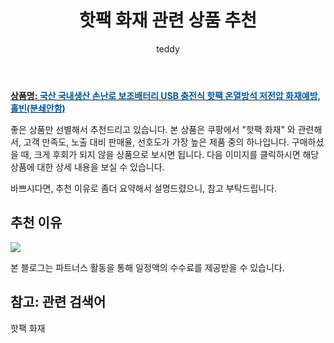 ﻿---
layout: post
title:  "핫팩 화재 관련 상품 추천"
author: teddy
categories: [ 가구/인테리어 ]
tags: [핫팩 화재]
image: https://static.coupangcdn.com/image/vendor_inventory/411a/960722f60de6029f24475f6dbc0f3f020a302da7165820113f646c3ddf08.jpg 
description: "쿠팡에서 핫팩 화재 관련 상품으로 가장 고객 선호도가 높은 제품 중 하나입니다."
---

<a href="https://link.coupang.com/re/AFFSDP?lptag=AF3256674&pageKey=7008537463&itemId=17214419930&vendorItemId=84386301117&traceid=V0-153-ca821259e5741e26&requestid=20221223012126899170089"><b>상품명: <font color='#01579B'>국산 국내생산 손난로 보조배터리 USB 충전식 핫팩 온열방석 저전압 화재예방, 홀빈(분쇄안함)</font></b></a>

좋은 상품만 선별해서 추천드리고 있습니다.
본 상품은 쿠팡에서 "핫팩 화재" 와 관련해서, 고객 만족도, 노출 대비 판매율, 선호도가 가장 높은 제품 중의 하나입니다.
구매하셨을 때, 크게 후회가 되지 않을 상품으로 보시면 됩니다. 
다음 이미지를 클릭하시면 해당 상품에 대한 상세 내용을 보실 수 있습니다.

바쁘시다면, 추천 이유로 좀더 요약해서 설명드렸으니, 참고 부탁드립니다.

## 추천 이유 

<a href="https://link.coupang.com/re/AFFSDP?lptag=AF3256674&pageKey=7008537463&itemId=17214419930&vendorItemId=84386301117&traceid=V0-153-ca821259e5741e26&requestid=20221223012126899170089"><img src="https://link.coupang.com/re/AFFSDP?lptag=AF3256674&pageKey=7008537463&itemId=17214419930&vendorItemId=84386301117&traceid=V0-153-ca821259e5741e26&requestid=20221223012126899170089"></a> 

본 블로그는 파트너스 활동을 통해 일정액의 수수료를 제공받을 수 있습니다.

## 참고: 관련 검색어    
핫팩 화재